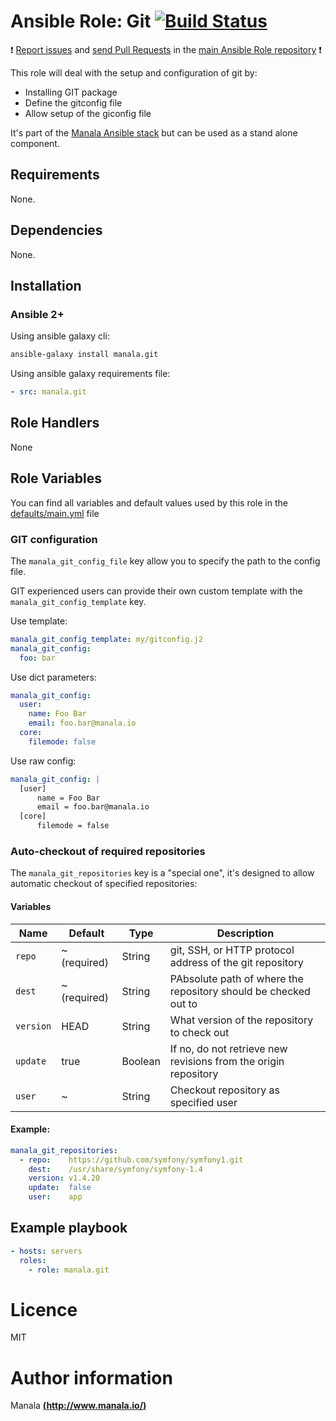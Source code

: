 # Ansible Role: Git [![Build Status](https://travis-ci.org/manala/ansible-role-git.svg?branch=master)](https://travis-ci.org/manala/ansible-role-git)

:exclamation: [Report issues](https://github.com/manala/ansible-roles/issues) and [send Pull Requests](https://github.com/manala/ansible-roles/pulls) in the [main Ansible Role repository](https://github.com/manala/ansible-roles) :exclamation:

This role will deal with the setup and configuration of git by:
- Installing GIT package
- Define the gitconfig file
- Allow setup of the giconfig file

It's part of the [Manala Ansible stack](http://www.manala.io) but can be used as a stand alone component.

## Requirements

None.

## Dependencies

None.

## Installation

### Ansible 2+

Using ansible galaxy cli:

```bash
ansible-galaxy install manala.git
```

Using ansible galaxy requirements file:

```yaml
- src: manala.git
```

## Role Handlers

None

## Role Variables

You can find all variables and default values used by this role in the [defaults/main.yml](./defaults/main.yml) file

### GIT configuration

The `manala_git_config_file` key allow you to specify the path to the config file.

GIT experienced users can provide their own custom template with the `manala_git_config_template` key.

Use template:
```yaml
manala_git_config_template: my/gitconfig.j2
manala_git_config:
  foo: bar
```

Use dict parameters:
```yaml
manala_git_config:
  user:
    name: Foo Bar
    email: foo.bar@manala.io
  core:
    filemode: false
```

Use raw config:
```yaml
manala_git_config: |
  [user]
      name = Foo Bar
      email = foo.bar@manala.io
  [core]
      filemode = false
```

### Auto-checkout of required repositories

The `manala_git_repositories` key is a "special one", it's designed to allow automatic checkout of specified repositories:

#### Variables

| Name      | Default      | Type       | Description                                                     |
|-----------|------------- |----------- |---------------------------------------------------------------- |
| `repo`    | ~ (required) | String     | git, SSH, or HTTP protocol address of the git repository        |
| `dest`    | ~ (required) | String     | PAbsolute path of where the repository should be checked out to |
| `version` | HEAD         | String     | What version of the repository to check out                     |
| `update`  | true         | Boolean    | If no, do not retrieve new revisions from the origin repository |
| `user`    | ~            | String     | Checkout repository as specified user                           |

#### Example:

```yaml
manala_git_repositories:
  - repo:    https://github.com/symfony/symfony1.git
    dest:    /usr/share/symfony/symfony-1.4
    version: v1.4.20
    update:  false
    user:    app
```

## Example playbook

```yaml
- hosts: servers
  roles:
    - role: manala.git
```

# Licence

MIT

# Author information

Manala [**(http://www.manala.io/)**](http://www.manala.io)
